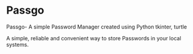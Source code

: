 # Passgo
Passgo- A simple Password Manager created using Python tkinter, turtle

A simple, reliable and convenient way to store Passwords in your local systems.
